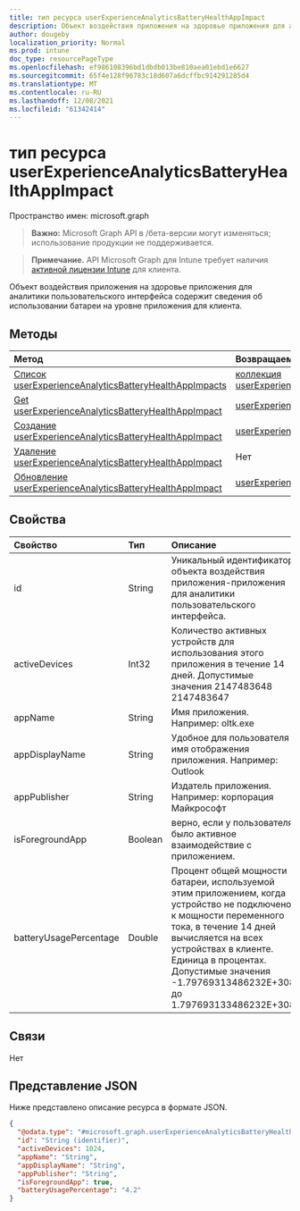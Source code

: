 ```yaml
---
title: тип ресурса userExperienceAnalyticsBatteryHealthAppImpact
description: Объект воздействия приложения на здоровье приложения для аналитики пользовательского интерфейса содержит сведения об использовании батареи на уровне приложения для клиента.
author: dougeby
localization_priority: Normal
ms.prod: intune
doc_type: resourcePageType
ms.openlocfilehash: ef986108396bd1dbdb013be810aea01ebd1e6627
ms.sourcegitcommit: 65f4e128f96783c18d607a6dcffbc914291285d4
ms.translationtype: MT
ms.contentlocale: ru-RU
ms.lasthandoff: 12/08/2021
ms.locfileid: "61342414"
---
```

# <a name="userexperienceanalyticsbatteryhealthappimpact-resource-type"></a>тип ресурса userExperienceAnalyticsBatteryHealthAppImpact

Пространство имен: microsoft.graph

> **Важно:** Microsoft Graph API в /бета-версии могут изменяться; использование продукции не поддерживается.

> **Примечание.** API Microsoft Graph для Intune требует наличия [активной лицензии Intune](https://go.microsoft.com/fwlink/?linkid=839381) для клиента.

Объект воздействия приложения на здоровье приложения для аналитики пользовательского интерфейса содержит сведения об использовании батареи на уровне приложения для клиента.

## <a name="methods"></a>Методы
|Метод|Возвращаемый тип|Описание|
|:---|:---|:---|
|[Список userExperienceAnalyticsBatteryHealthAppImpacts](../api/intune-devices-userexperienceanalyticsbatteryhealthappimpact-list.md)|[коллекция userExperienceAnalyticsBatteryHealthAppImpact](../resources/intune-devices-userexperienceanalyticsbatteryhealthappimpact.md)|Список свойств и связей [объектов userExperienceAnalyticsBatteryHealthAppImpact.](../resources/intune-devices-userexperienceanalyticsbatteryhealthappimpact.md)|
|[Get userExperienceAnalyticsBatteryHealthAppImpact](../api/intune-devices-userexperienceanalyticsbatteryhealthappimpact-get.md)|[userExperienceAnalyticsBatteryHealthAppImpact](../resources/intune-devices-userexperienceanalyticsbatteryhealthappimpact.md)|Чтение свойств и отношений [объекта userExperienceAnalyticsBatteryHealthAppImpact.](../resources/intune-devices-userexperienceanalyticsbatteryhealthappimpact.md)|
|[Создание userExperienceAnalyticsBatteryHealthAppImpact](../api/intune-devices-userexperienceanalyticsbatteryhealthappimpact-create.md)|[userExperienceAnalyticsBatteryHealthAppImpact](../resources/intune-devices-userexperienceanalyticsbatteryhealthappimpact.md)|Создание нового [объекта userExperienceAnalyticsBatteryHealthAppImpact.](../resources/intune-devices-userexperienceanalyticsbatteryhealthappimpact.md)|
|[Удаление userExperienceAnalyticsBatteryHealthAppImpact](../api/intune-devices-userexperienceanalyticsbatteryhealthappimpact-delete.md)|Нет|Удаляет [пользователяExperienceAnalyticsBatteryHealthAppImpact](../resources/intune-devices-userexperienceanalyticsbatteryhealthappimpact.md).|
|[Обновление userExperienceAnalyticsBatteryHealthAppImpact](../api/intune-devices-userexperienceanalyticsbatteryhealthappimpact-update.md)|[userExperienceAnalyticsBatteryHealthAppImpact](../resources/intune-devices-userexperienceanalyticsbatteryhealthappimpact.md)|Обновление свойств объекта [userExperienceAnalyticsBatteryHealthAppImpact.](../resources/intune-devices-userexperienceanalyticsbatteryhealthappimpact.md)|

## <a name="properties"></a>Свойства
|Свойство|Тип|Описание|
|:---|:---|:---|
|id|String|Уникальный идентификатор объекта воздействия приложения-приложения для аналитики пользовательского интерфейса.|
|activeDevices|Int32|Количество активных устройств для использования этого приложения в течение 14 дней. Допустимые значения 2147483648 2147483647|
|appName|String|Имя приложения. Например: oltk.exe|
|appDisplayName|String|Удобное для пользователя имя отображения приложения. Например: Outlook|
|appPublisher|String|Издатель приложения. Например: корпорация Майкрософт|
|isForegroundApp|Boolean|верно, если у пользователя было активное взаимодействие с приложением.|
|batteryUsagePercentage|Double|Процент общей мощности батареи, используемой этим приложением, когда устройство не подключено к мощности переменного тока, в течение 14 дней вычисляется на всех устройствах в клиенте. Единица в процентах. Допустимые значения -1.79769313486232E+308 до 1.797693133486232E+308|

## <a name="relationships"></a>Связи
Нет

## <a name="json-representation"></a>Представление JSON
Ниже представлено описание ресурса в формате JSON.
<!-- {
  "blockType": "resource",
  "keyProperty": "id",
  "@odata.type": "microsoft.graph.userExperienceAnalyticsBatteryHealthAppImpact"
}
-->
``` json
{
  "@odata.type": "#microsoft.graph.userExperienceAnalyticsBatteryHealthAppImpact",
  "id": "String (identifier)",
  "activeDevices": 1024,
  "appName": "String",
  "appDisplayName": "String",
  "appPublisher": "String",
  "isForegroundApp": true,
  "batteryUsagePercentage": "4.2"
}
```




